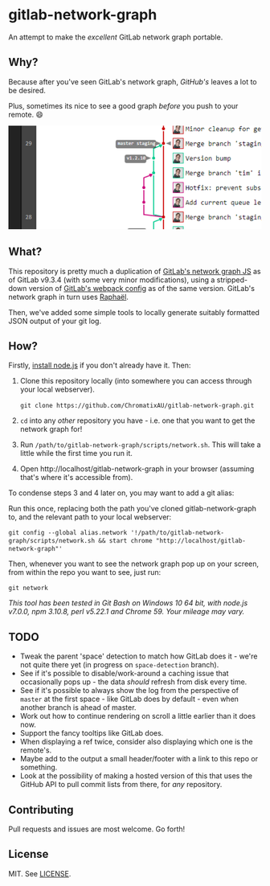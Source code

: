 # gitlab-network-graph
An attempt to make the _excellent_ GitLab network graph portable.

## Why?

Because after you've seen GitLab's network graph, _GitHub's_ leaves a lot to be desired.

Plus, sometimes its nice to see a good graph _before_ you push to your remote. :smile:

![The GitLab network graph](screenshot.png)

## What?

This repository is pretty much a duplication of [GitLab's network graph JS](https://github.com/gitlabhq/gitlabhq/tree/v9.3.4/app/assets/javascripts/network) as of GitLab v9.3.4 (with some very minor modifications), using a stripped-down version of [GitLab's webpack config](https://github.com/gitlabhq/gitlabhq/blob/v9.3.4/config/webpack.config.js) as of the same version. GitLab's network graph in turn uses [Raphaël](http://dmitrybaranovskiy.github.io/raphael/).

Then, we've added some simple tools to locally generate suitably formatted JSON output of your git log.

## How?

Firstly, [install node.js](https://nodejs.org/en/download/current/) if you don't already have it. Then:

1. Clone this repository locally (into somewhere you can access through your local webserver).

   `git clone https://github.com/ChromatixAU/gitlab-network-graph.git`

2. `cd` into any _other_ repository you have - i.e. one that you want to get the network graph for!
3. Run `/path/to/gitlab-network-graph/scripts/network.sh`. This will take a little while the first time you run it.
4. Open http://localhost/gitlab-network-graph in your browser (assuming that's where it's accessible from).

To condense steps 3 and 4 later on, you may want to add a git alias:

Run this once, replacing both the path you've cloned gitlab-network-graph to, and the relevant path to your local webserver:

    git config --global alias.network '!/path/to/gitlab-network-graph/scripts/network.sh && start chrome "http://localhost/gitlab-network-graph"'

Then, whenever you want to see the network graph pop up on your screen, from within the repo you want to see, just run:

    git network

_This tool has been tested in Git Bash on Windows 10 64 bit, with node.js v7.0.0, npm 3.10.8, perl v5.22.1 and Chrome 59. Your mileage may vary._

## TODO

* Tweak the parent 'space' detection to match how GitLab does it - we're not quite there yet (in progress on `space-detection` branch).
* See if it's possible to disable/work-around a caching issue that occasionally pops up - the data _should_ refresh from disk every time.
* See if it's possible to always show the log from the perspective of `master` at the first space - like GitLab does by default - even when another branch is ahead of master.
* Work out how to continue rendering on scroll a little earlier than it does now.
* Support the fancy tooltips like GitLab does.
* When displaying a ref twice, consider also displaying which one is the remote's.
* Maybe add to the output a small header/footer with a link to this repo or something.
* Look at the possibility of making a hosted version of this that uses the GitHub API to pull commit lists from there, for _any_ repository.

## Contributing

Pull requests and issues are most welcome. Go forth!

## License

MIT. See [LICENSE](LICENSE).
